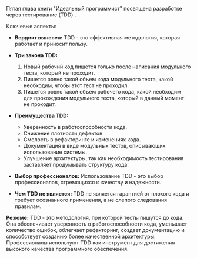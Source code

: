 Пятая глава книги "Идеальный программист" посвящена разработке через тестирование (TDD) .

Ключевые аспекты:

*   **Вердикт вынесен:** TDD - это эффективная методология, которая работает и приносит пользу.

*   **Три закона TDD:**
    1.  Новый рабочий код пишется только после написания модульного теста, который не проходит.
    2.  Пишется ровно такой объем кода модульного теста, какой необходим, чтобы этот тест не проходил.
    3.  Пишется ровно такой объем рабочего кода, какой необходим для прохождения модульного теста, который в данный момент не проходит.

*   **Преимущества TDD:**
    *   Уверенность в работоспособности кода.
    *   Снижение плотности дефектов.
    *   Смелость в рефакторинге и изменениях кода.
    *   Документация в виде модульных тестов, описывающих использование системы.
    *   Улучшение архитектуры, так как необходимость тестирования заставляет продумывать структуру кода.

*   **Выбор профессионалов:** Использование TDD - это выбор профессионалов, стремящихся к качеству и надежности.

*   **Чем TDD не является:** TDD не является гарантией от плохого кода и требует осознанного применения, а не слепого следования правилам.

**Резюме:** TDD - это методология, при которой тесты пишутся до кода. Она обеспечивает уверенность в работоспособности кода, уменьшает количество ошибок, облегчает рефакторинг, создает документацию и способствует созданию более качественной архитектуры. Профессионалы используют TDD как инструмент для достижения высокого качества программного обеспечения.